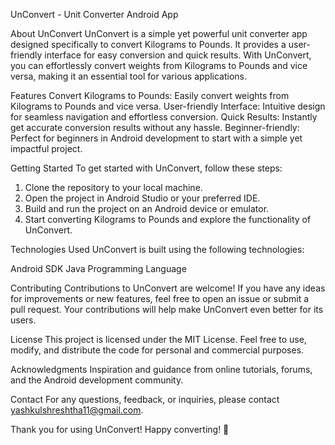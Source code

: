 UnConvert - Unit Converter Android App

About UnConvert
UnConvert is a simple yet powerful unit converter app designed specifically to convert Kilograms to Pounds. It provides a user-friendly interface for easy conversion and quick results. With UnConvert, you can effortlessly convert weights from Kilograms to Pounds and vice versa, making it an essential tool for various applications.

Features
Convert Kilograms to Pounds: Easily convert weights from Kilograms to Pounds and vice versa.
User-friendly Interface: Intuitive design for seamless navigation and effortless conversion.
Quick Results: Instantly get accurate conversion results without any hassle.
Beginner-friendly: Perfect for beginners in Android development to start with a simple yet impactful project.

Getting Started
To get started with UnConvert, follow these steps:

1. Clone the repository to your local machine.
2. Open the project in Android Studio or your preferred IDE.
3. Build and run the project on an Android device or emulator.
4. Start converting Kilograms to Pounds and explore the functionality of UnConvert.

Technologies Used
UnConvert is built using the following technologies:

Android SDK
Java Programming Language

Contributing
Contributions to UnConvert are welcome! If you have any ideas for improvements or new features, feel free to open an issue or submit a pull request. Your contributions will help make UnConvert even better for its users.

License
This project is licensed under the MIT License. Feel free to use, modify, and distribute the code for personal and commercial purposes.

Acknowledgments
Inspiration and guidance from online tutorials, forums, and the Android development community.

Contact
For any questions, feedback, or inquiries, please contact yashkulshreshtha11@gmail.com.

Thank you for using UnConvert! Happy converting! 🎉
